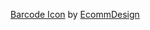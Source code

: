 

<a href="https://iconscout.com/icons/barcode" target="_blank">Barcode Icon</a> by <a href="https://iconscout.com/contributors/ecommdesign" target="_blank">EcommDesign</a>